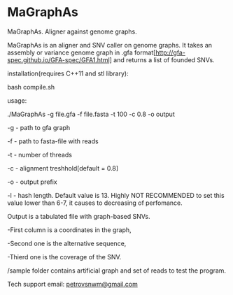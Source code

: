 # MaGraphAs
MaGraphAs. Aligner against genome graphs.

MaGraphAs is an aligner and SNV caller on genome graphs. It takes an assembly or variance genome graph in .gfa format[http://gfa-spec.github.io/GFA-spec/GFA1.html]  and returns a list of founded SNVs. 

installation(requires C++11 and stl library):

bash compile.sh

usage:

./MaGraphAs -g file.gfa -f file.fasta -t 100 -c 0.8 -o output

-g - path to gfa graph

-f - path to fasta-file with reads

-t - number of threads

-c - alignment treshhold[default = 0.8]

-o - output prefix

-l - hash length. Default value is 13. Highly NOT RECOMMENDED to set this value lower than 6-7, it causes to decreasing of perfomance. 

Output is a tabulated file with graph-based SNVs. 

-First column is a coordinates in the graph, 

-Second one is the alternative sequence, 

-Thierd one is the coverage of the SNV. 

/sample folder contains artificial graph and set of reads to test the program. 


Tech support email: petrovsnwm@gmail.com
